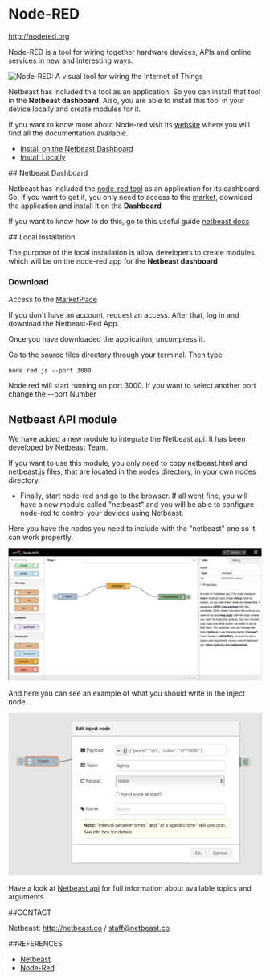 # Node-RED

http://nodered.org

Node-RED is a tool for wiring together hardware devices, APIs and online services in new and interesting ways.

![Node-RED: A visual tool for wiring the Internet of Things](http://nodered.org/images/node-red-screenshot.png)

Netbeast has included this tool as an application. So you can install that tool in the **Netbeast dashboard**. Also, you are able to install this tool in your device locally and create modules for it. 

If you want to know more about Node-red visit its [website](http://nodered.org) where you will find all the documentation available.

* [Install on the Netbeast Dashboard](#Dashboard)
* [Install Locally](#Local)

<a name="Dashboard">
## Netbeast Dashboard

Netbeast has included the [node-red tool](http://nodered.org) as an application for its dashboard. So, if you want to get it, you only need to access to the [market](http://market.netbeast.co/#/), download the application and install it on the **Dashboard**

If you want to know how to do this, go to this useful guide [netbeast docs](http://docs.netbeast.co)


<a name="Local">
## Local Installation

The purpose of the local installation is allow developers to create modules which will be on the node-red app for the **Netbeast dashboard**

### Download

Access to the [MarketPlace](https://market.netbeast.co/#/)

If you don't have an account, request an access. After that, log in and download the Netbeast-Red App.

Once you have downloaded the application, uncompress it.

Go to the source files directory through your terminal. Then type 
```
node red.js --port 3000
```

Node red will start running on port 3000. If you want to select another port change the --port Number

## Netbeast API module
We have added a new module to integrate the Netbeast api. It has been developed by Netbeast Team.

If you want to use this module, you only need to copy netbeast.html and netbeast.js files, that are located in the nodes directory, in your own nodes directory.

* Finally, start node-red and go to the browser. If all went fine, you will have a new module called "netbeast" and you will be able to configure node-red to control your devices using Netbeast.

Here you have the nodes you need to include with the "netbeast" one so it can work propertly.

![Using netbeast node](nodes_screenshot.png)

And here you can see an example of what you should write in the inject node.

![Using netbeast node: inject](inject_screenshot.png)

Have a look at [Netbeast api](http://github.com/netbeast/api) for full information about available topics and arguments.

##CONTACT

Netbeast: http://netbeast.co / staff@netbeast.co

##REFERENCES

- [Netbeast](http://netbeast.co)
- [Node-Red](http://nodered.org)
